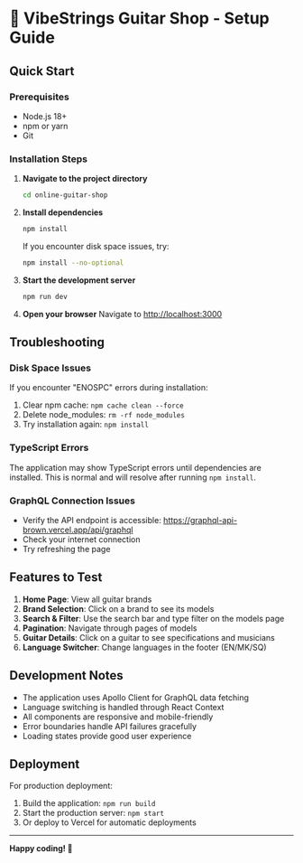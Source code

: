 # 🎸 VibeStrings Guitar Shop - Setup Guide

## Quick Start

### Prerequisites
- Node.js 18+ 
- npm or yarn
- Git

### Installation Steps

1. **Navigate to the project directory**
   ```bash
   cd online-guitar-shop
   ```

2. **Install dependencies**
   ```bash
   npm install
   ```
   
   If you encounter disk space issues, try:
   ```bash
   npm install --no-optional
   ```

3. **Start the development server**
   ```bash
   npm run dev
   ```

4. **Open your browser**
   Navigate to [http://localhost:3000](http://localhost:3000)

## Troubleshooting

### Disk Space Issues
If you encounter "ENOSPC" errors during installation:
1. Clear npm cache: `npm cache clean --force`
2. Delete node_modules: `rm -rf node_modules`
3. Try installation again: `npm install`

### TypeScript Errors
The application may show TypeScript errors until dependencies are installed. This is normal and will resolve after running `npm install`.

### GraphQL Connection Issues
- Verify the API endpoint is accessible: https://graphql-api-brown.vercel.app/api/graphql
- Check your internet connection
- Try refreshing the page

## Features to Test

1. **Home Page**: View all guitar brands
2. **Brand Selection**: Click on a brand to see its models
3. **Search & Filter**: Use the search bar and type filter on the models page
4. **Pagination**: Navigate through pages of models
5. **Guitar Details**: Click on a guitar to see specifications and musicians
6. **Language Switcher**: Change languages in the footer (EN/MK/SQ)

## Development Notes

- The application uses Apollo Client for GraphQL data fetching
- Language switching is handled through React Context
- All components are responsive and mobile-friendly
- Error boundaries handle API failures gracefully
- Loading states provide good user experience

## Deployment

For production deployment:
1. Build the application: `npm run build`
2. Start the production server: `npm start`
3. Or deploy to Vercel for automatic deployments

---

**Happy coding! 🎸** 